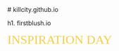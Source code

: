 <link rel="stylesheet" type="text/css" href="stylesheet.css">
# killcity.github.io

h1. 
firstblush.io

<span style="color: #f2cf4a; font-family: vtks_showregular; font-size: 2em;">INSPIRATION DAY</span>

